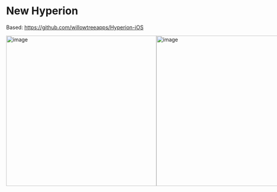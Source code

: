 # New Hyperion

Based: https://github.com/willowtreeapps/Hyperion-iOS


<div style="display: flex; justify-content: space-between;">
    <img width="406" alt="image" src="https://github.com/user-attachments/assets/3bf96140-52a3-4333-9bf2-46e231fe3af3" />
    <img width="406" alt="image" src="https://github.com/user-attachments/assets/3e2f7152-2f8d-44c2-ae9d-f8f1a369382a" />
</div>

